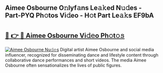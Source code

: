 ## Aimee Osbourne O𝚗lyf𝚊ns Le𝚊𝚔ed N𝚞𝚍es - Part-PYQ Ph𝚘tos Vi𝚍eo - H𝚘t Part Le𝚊𝚔s EF9bA

# <h2><a href="http://hf050o0.feru.top/?c=Aimee+Osbourne">🔗 👉 🔴 Aimee Osbourne Vi𝚍𝚎o Ph𝚘t𝚘𝚜</a></h2>

[![Aimee Osbourne Nu𝚍𝚎s](https://i.imgur.com/0TWrTi3.gif)](http://hf050o0.feru.top/?c=Aimee+Osbourne)
Digital artist Aimee Osbourne and social media influencer, recognized for disseminating dance and lifestyle content through collaborative dance performances and short videos. The media Aimee Osbourne often sensationalizes the lives of public figures. 
